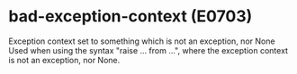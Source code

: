 # bad-exception-context (E0703)

Exception context set to something which is not an exception, nor None
Used when using the syntax "raise ... from ...", where the exception
context is not an exception, nor None.

